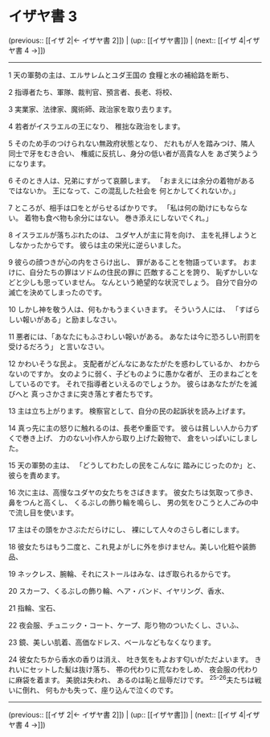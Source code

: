 # イザヤ書 3

(previous:: [[イザ 2|← イザヤ書 2]]) | (up:: [[イザヤ書]]) | (next:: [[イザ 4|イザヤ書 4 →]])

***


1 天の軍勢の主は、エルサレムとユダ王国の 食糧と水の補給路を断ち、 

2 指導者たち、軍隊、裁判官、預言者、長老、将校、 

3 実業家、法律家、魔術師、政治家を取り去ります。 

4 若者がイスラエルの王になり、 稚拙な政治をします。 

5 そのため手のつけられない無政府状態となり、 だれもが人を踏みつけ、隣人同士で牙をむき合い、 権威に反抗し、身分の低い者が高貴な人を あざ笑うようになります。 

6 そのとき人は、兄弟にすがって哀願します。 「おまえには余分の着物があるではないか。 王になって、この混乱した社会を 何とかしてくれないか。」 

7 ところが、相手は口をとがらせるばかりです。 「私は何の助けにもならない。 着物も食べ物も余分にはない。 巻き添えにしないでくれ。」 

8 イスラエルが落ちぶれたのは、 ユダヤ人が主に背を向け、 主を礼拝しようとしなかったからです。 彼らは主の栄光に逆らいました。 

9 彼らの顔つきが心の内をさらけ出し、 罪があることを物語っています。 おまけに、自分たちの罪はソドムの住民の罪に 匹敵することを誇り、 恥ずかしいなどと少しも思っていません。 なんという絶望的な状況でしょう。 自分で自分の滅亡を決めてしまったのです。 

10 しかし神を敬う人は、何もかもうまくいきます。 そういう人には、 「すばらしい報いがある」と励ましなさい。 

11 悪者には、「あなたにもふさわしい報いがある。 あなたは今に恐ろしい刑罰を受けるだろう」 と言いなさい。 

12 かわいそうな民よ。 支配者がどんなにあなたがたを惑わしているか、 わからないのですか。 女のように弱く、子どものように愚かな者が、 王のまねごとをしているのです。 それで指導者といえるのでしょうか。 彼らはあなたがたを滅びへと 真っさかさまに突き落とす者たちです。 

13 主は立ち上がります。 検察官として、自分の民の起訴状を読み上げます。 

14 真っ先に主の怒りに触れるのは、長老や重臣です。 彼らは貧しい人から力ずくで巻き上げ、 力のない小作人から取り上げた穀物で、 倉をいっぱいにしました。 

15 天の軍勢の主は、 「どうしてわたしの民をこんなに 踏みにじったのか」と、彼らを責めます。 

16 次に主は、高慢なユダヤの女たちをさばきます。 彼女たちは気取って歩き、鼻をつんと高くし、 くるぶしの飾り輪を鳴らし、 男の気をひこうと人ごみの中で流し目を使います。 

17 主はその頭をかさぶただらけにし、 裸にして人々のさらし者にします。 

18 彼女たちはもう二度と、これ見よがしに外を歩けません。美しい化粧や装飾品、 

19 ネックレス、腕輪、それにストールはみな、はぎ取られるからです。 

20 スカーフ、くるぶしの飾り輪、ヘア・バンド、イヤリング、香水、 

21 指輪、宝石、 

22 夜会服、チュニック・コート、ケープ、彫り物のついたくし、さいふ、 

23 鏡、美しい肌着、高価なドレス、ベールなどもなくなります。 

24 彼女たちから香水の香りは消え、 吐き気をもよおす匂いがただよいます。 きれいにセットした髪は抜け落ち、 帯の代わりに荒なわをしめ、 夜会服の代わりに麻袋を着ます。 美貌は失われ、 あるのは恥と屈辱だけです。 <sup class="versenum">25-26</sup>夫たちは戦いに倒れ、 何もかも失って、座り込んで泣くのです。

***

(previous:: [[イザ 2|← イザヤ書 2]]) | (up:: [[イザヤ書]]) | (next:: [[イザ 4|イザヤ書 4 →]])

